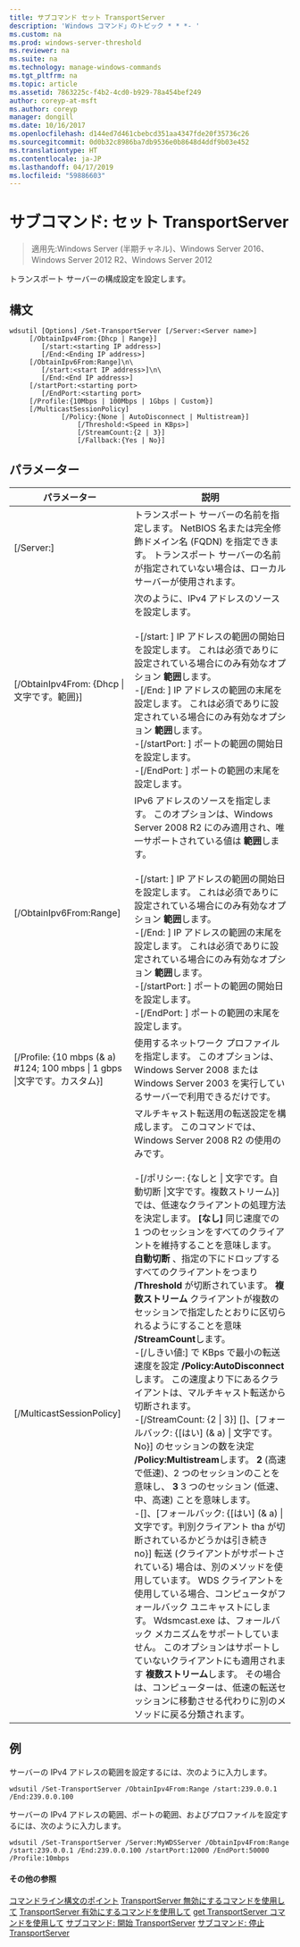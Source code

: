 ```yaml
---
title: サブコマンド セット TransportServer
description: 'Windows コマンド」のトピック * * *- '
ms.custom: na
ms.prod: windows-server-threshold
ms.reviewer: na
ms.suite: na
ms.technology: manage-windows-commands
ms.tgt_pltfrm: na
ms.topic: article
ms.assetid: 7863225c-f4b2-4cd0-b929-78a454bef249
author: coreyp-at-msft
ms.author: coreyp
manager: dongill
ms.date: 10/16/2017
ms.openlocfilehash: d144ed7d461cbebcd351aa4347fde20f35736c26
ms.sourcegitcommit: 0d0b32c8986ba7db9536e0b8648d4ddf9b03e452
ms.translationtype: HT
ms.contentlocale: ja-JP
ms.lasthandoff: 04/17/2019
ms.locfileid: "59886603"
---
```

# <a name="subcommand-set-transportserver"></a>サブコマンド: セット TransportServer

>適用先:Windows Server (半期チャネル)、Windows Server 2016、Windows Server 2012 R2、Windows Server 2012

トランスポート サーバーの構成設定を設定します。
## <a name="syntax"></a>構文
```
wdsutil [Options] /Set-TransportServer [/Server:<Server name>]
     [/ObtainIpv4From:{Dhcp | Range}]
        [/start:<starting IP address>]
        [/End:<Ending IP address>]
     [/ObtainIpv6From:Range]\n\
        [/start:<start IP address>]\n\
        [/End:<End IP address>]      
     [/startPort:<starting port>
        [/EndPort:<starting port>
     [/Profile:{10Mbps | 100Mbps | 1Gbps | Custom}]    
     [/MulticastSessionPolicy]
             [/Policy:{None | AutoDisconnect | Multistream}]
                 [/Threshold:<Speed in KBps>]
                 [/StreamCount:{2 | 3}]
                 [/Fallback:{Yes | No}]
```
## <a name="parameters"></a>パラメーター
|パラメーター|説明|
|-------|--------|
|[/Server:<Server name>]|トランスポート サーバーの名前を指定します。 NetBIOS 名または完全修飾ドメイン名 (FQDN) を指定できます。 トランスポート サーバーの名前が指定されていない場合は、ローカル サーバーが使用されます。|
|[/ObtainIpv4From: {Dhcp &#124;文字です。範囲}]|次のように、IPv4 アドレスのソースを設定します。<br /><br />-[/start: <IP address>] IP アドレスの範囲の開始日を設定します。 これは必須でありに設定されている場合にのみ有効なオプション **範囲**します。<br />-[/End: <IP address>] IP アドレスの範囲の末尾を設定します。 これは必須でありに設定されている場合にのみ有効なオプション **範囲**します。<br />-[/startPort: <port>] ポートの範囲の開始日を設定します。<br />-[/EndPort: <port>] ポートの範囲の末尾を設定します。|
|[/ObtainIpv6From:Range]|IPv6 アドレスのソースを指定します。 このオプションは、Windows Server 2008 R2 にのみ適用され、唯一サポートされている値は **範囲**します。<br /><br />-[/start: <IP address>] IP アドレスの範囲の開始日を設定します。 これは必須でありに設定されている場合にのみ有効なオプション **範囲**します。<br />-[/End: <IP address>] IP アドレスの範囲の末尾を設定します。 これは必須でありに設定されている場合にのみ有効なオプション **範囲**します。<br />-[/startPort: <port>] ポートの範囲の開始日を設定します。<br />-[/EndPort: <port>] ポートの範囲の末尾を設定します。|
|[/Profile: {10 mbps (& a) #124; 100 mbps &#124; 1 gbps &#124;文字です。カスタム}]|使用するネットワーク プロファイルを指定します。 このオプションは、Windows Server 2008 または Windows Server 2003 を実行しているサーバーで利用できるだけです。|
|[/MulticastSessionPolicy]|マルチキャスト転送用の転送設定を構成します。 このコマンドでは、Windows Server 2008 R2 の使用のみです。<br /><br />-[/ポリシー: {なしと &#124; 文字です。自動切断 &#124;文字です。複数ストリーム}] では、低速なクライアントの処理方法を決定します。 **[なし]** 同じ速度での 1 つのセッションをすべてのクライアントを維持することを意味します。 **自動切断** 、指定の下にドロップするすべてのクライアントをつまり **/Threshold** が切断されています。 **複数ストリーム** クライアントが複数のセッションで指定したとおりに区切られるようにすることを意味 **/StreamCount**します。<br />-[/しきい値:<Speed in KBps>] で KBps で最小の転送速度を設定 **/Policy:AutoDisconnect**します。 この速度より下にあるクライアントは、マルチキャスト転送から切断されます。<br />-[/StreamCount: {2 &#124; 3}] []、[フォールバック: {[はい] (& a) &#124; 文字です。No}] のセッションの数を決定 **/Policy:Multistream**します。 **2** (高速で低速)、2 つのセッションのことを意味し、 **3** 3 つのセッション (低速、中、高速) ことを意味します。<br />-[]、[フォールバック: {[はい] (& a) &#124; 文字です。判別クライアント tha が切断されているかどうかは引き続き no}] 転送 (クライアントがサポートされている) 場合は、別のメソッドを使用しています。 WDS クライアントを使用している場合、コンピュータがフォールバック ユニキャストにします。 Wdsmcast.exe は、フォールバック メカニズムをサポートしていません。 このオプションはサポートしていないクライアントにも適用されます **複数ストリーム**します。 その場合は、コンピューターは、低速の転送セッションに移動させる代わりに別のメソッドに戻る分類されます。|
## <a name="BKMK_examples"></a>例
サーバーの IPv4 アドレスの範囲を設定するには、次のように入力します。
```
wdsutil /Set-TransportServer /ObtainIpv4From:Range /start:239.0.0.1 /End:239.0.0.100
```
サーバーの IPv4 アドレスの範囲、ポートの範囲、およびプロファイルを設定するには、次のように入力します。
```
wdsutil /Set-TransportServer /Server:MyWDSServer /ObtainIpv4From:Range /start:239.0.0.1 /End:239.0.0.100 /startPort:12000 /EndPort:50000 /Profile:10mbps
```
#### <a name="additional-references"></a>その他の参照
[コマンドライン構文のポイント](command-line-syntax-key.md)
[TransportServer 無効にするコマンドを使用して](using-the-disable-transportserver-command.md)
[TransportServer 有効にするコマンドを使用して](using-the-enable-transportserver-command.md)
[get TransportServer コマンドを使用して](using-the-get-transportserver-command.md)
[サブコマンド: 開始 TransportServer](subcommand-start-transportserver.md)
[サブコマンド: 停止 TransportServer](subcommand-stop-transportserver.md)
